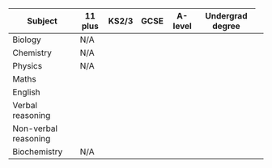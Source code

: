 		
<table style="width: 100%">
	<thead>
		<tr>
			<th class="subject">Subject</th>
			<th>11 plus</th>
			<th>KS2/3</th>
			<th>GCSE</th>
			<th>A-level</th>
			<th>Undergrad degree</th>
		</tr>
	</thead>
	<tbody>
		<tr>
			<td class="subject">Biology</td>
			<td>N/A</td>
			<td class="tick"></td>
			<td class="tick"></td>
			<td class="tick"></td>
			<td class="tick"></td>
		</tr>
		<tr>
			<td class="subject">Chemistry</td>
			<td>N/A</td>
			<td class="tick"></td>
			<td class="tick"></td>
			<td class="tick"></td>
			<td></td>
		</tr>
		<tr>
			<td class="subject">Physics</td>
			<td>N/A</td>
			<td class="tick"></td>
			<td class="tick"></td>
			<td></td>
			<td></td>
		</tr>
		<tr>
			<td class="subject">Maths</td>
			<td class="tick"></td>
			<td class="tick"></td>
			<td class="tick"></td>
			<td></td>
			<td></td>
			<td></td>
		</tr>
		<tr>
			<td class="subject">English</td>
			<td class="tick"></td>
			<td class="tick"></td>
			<td></td>
			<td></td>
			<td></td>
		</tr>
		<tr>
			<td class="subject">Verbal reasoning</td>
			<td class="tick"></td>
			<td></td>
			<td></td>
			<td></td>
			<td></td>
		</tr>
		<tr>
			<td class="subject">Non-verbal reasoning</td>
			<td class="tick"></td>
			<td></td>
			<td></td>
			<td></td>
			<td></td>
		</tr>
		<tr>
			<td class="subject">Biochemistry</td>
			<td>N/A</td>
			<td></td>
			<td></td>
			<td></td>
			<td class="tick"></td>
		</tr>
	</tbody>
</table>

